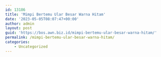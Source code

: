 ```yaml
---
id: 13186
title: 'Mimpi Bertemu Ular Besar Warna Hitam'
date: '2023-05-05T08:07:47+00:00'
author: admin
layout: post
guid: 'https://bos.awn.biz.id/mimpi-bertemu-ular-besar-warna-hitam/'
permalink: /mimpi-bertemu-ular-besar-warna-hitam/
categories:
    - Uncategorized
---
```


